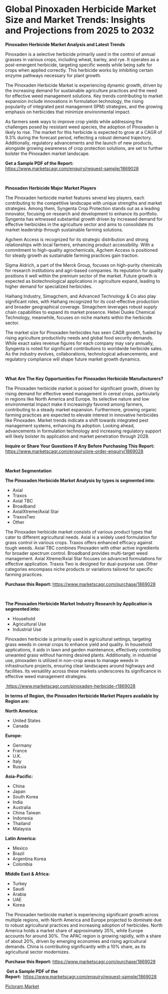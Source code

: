 <p><h1>Global Pinoxaden Herbicide Market Size and Market Trends: Insights and Projections from 2025 to 2032</h1></p><p><strong>Pinoxaden Herbicide Market Analysis and Latest Trends</strong></p>
<p><p>Pinoxaden is a selective herbicide primarily used in the control of annual grasses in various crops, including wheat, barley, and rye. It operates as a post-emergent herbicide, targeting specific weeds while being safe for crops when applied correctly. This herbicide works by inhibiting certain enzyme pathways necessary for plant growth.</p><p>The Pinoxaden Herbicide Market is experiencing dynamic growth, driven by the increasing demand for sustainable agriculture practices and the need for effective weed management solutions. Key trends contributing to market expansion include innovations in formulation technology, the rising popularity of integrated pest management (IPM) strategies, and the growing emphasis on herbicides that minimize environmental impact. </p><p>As farmers seek ways to improve crop yields while addressing the challenges posed by resistant weed species, the adoption of Pinoxaden is likely to rise. The market for this herbicide is expected to grow at a CAGR of 9.3% during the forecast period, reflecting a robust demand trajectory. Additionally, regulatory advancements and the launch of new products, alongside growing awareness of crop protection solutions, are set to further bolster the Pinoxaden market landscape.</p></p>
<p><strong>Get a Sample PDF of the Report:&nbsp;</strong> <a href="https://www.marketscagr.com/enquiry/request-sample/1869028?utm_campaign=2650&utm_medium=2&utm_source=Github&utm_content=ia&utm_term=30032025&utm_id=pinoxaden-herbicide">https://www.marketscagr.com/enquiry/request-sample/1869028</a></p>
<p>&nbsp;</p>
<p><strong>Pinoxaden Herbicide Major Market Players</strong></p>
<p><p>The Pinoxaden herbicide market features several key players, each contributing to the competitive landscape with unique strengths and market strategies. Among them, Syngenta Crop Protection stands out as a leading innovator, focusing on research and development to enhance its portfolio. Syngenta has witnessed substantial growth driven by increased demand for effective herbicides in the agriculture sector and aims to consolidate its market leadership through sustainable farming solutions.</p><p>Agchem Access is recognized for its strategic distribution and strong relationships with local farmers, enhancing product accessibility. With a commitment to high-quality agrochemicals, Agchem Access is positioned for steady growth as sustainable farming practices gain traction.</p><p>Sigma Aldrich, a part of the Merck Group, focuses on high-purity chemicals for research institutions and agri-based companies. Its reputation for quality positions it well within the premium sector of the market. Future growth is expected as biotechnological applications in agriculture expand, leading to higher demand for specialized herbicides.</p><p>Haihang Industry, Simagchem, and Advanced Technology & Co also play significant roles, with Haihang recognized for its cost-effective production and broader geographical coverage. Simagchem leverages robust supply chain capabilities to expand its market presence. Hebei Duoke Chemical Technology, meanwhile, focuses on niche markets within the herbicide sector.</p><p>The market size for Pinoxaden herbicides has seen CAGR growth, fueled by rising agriculture productivity needs and global food security demands. While exact sales revenue figures for each company may vary annually, Syngenta is noted for significant contributions to worldwide herbicide sales. As the industry evolves, collaborations, technological advancements, and regulatory compliance will shape future market growth dynamics.</p></p>
<p>&nbsp;</p>
<p><strong>What Are The Key Opportunities For Pinoxaden Herbicide Manufacturers?</strong></p>
<p><p>The Pinoxaden herbicide market is poised for significant growth, driven by rising demand for effective weed management in cereal crops, particularly in regions like North America and Europe. Its selective nature and low environmental impact make it increasingly favored among farmers, contributing to a steady market expansion. Furthermore, growing organic farming practices are expected to elevate interest in innovative herbicides like Pinoxaden. Market trends indicate a shift towards integrated pest management systems, enhancing its adoption. Looking ahead, advancements in formulation technology and increasing regulatory support will likely bolster its application and market penetration through 2028.</p></p>
<p><strong>Inquire or Share Your Questions If Any Before Purchasing This Report:</strong> <a href="https://www.marketscagr.com/enquiry/pre-order-enquiry/1869028?utm_campaign=2650&utm_medium=2&utm_source=Github&utm_content=ia&utm_term=30032025&utm_id=pinoxaden-herbicide">https://www.marketscagr.com/enquiry/pre-order-enquiry/1869028</a></p>
<p>&nbsp;</p>
<p><strong>Market Segmentation</strong></p>
<p><strong>The Pinoxaden Herbicide Market Analysis by types is segmented into:</strong></p>
<p><ul><li>Axial</li><li>Traxos</li><li>Axial TBC</li><li>Broadband</li><li>AxialXtreme/Axial Star</li><li>TraxosTwo</li><li>Other</li></ul></p>
<p><p>The Pinoxaden herbicide market consists of various product types that cater to different agricultural needs. Axial is a widely used formulation for grass control in various crops. Traxos offers enhanced efficacy against tough weeds. Axial TBC combines Pinoxaden with other active ingredients for broader spectrum control. Broadband provides multi-target weed management. Axial Xtreme/Axial Star focuses on advanced formulations for effective application. Traxos Two is designed for dual-purpose use. Other categories encompass niche products or variations tailored for specific farming practices.</p></p>
<p><strong>Purchase this Report:&nbsp;</strong><a href="https://www.marketscagr.com/purchase/1869028?utm_campaign=2650&utm_medium=2&utm_source=Github&utm_content=ia&utm_term=30032025&utm_id=pinoxaden-herbicide">https://www.marketscagr.com/purchase/1869028</a></p>
<p>&nbsp;</p>
<p><strong>The Pinoxaden Herbicide Market Industry Research by Application is segmented into:</strong></p>
<p><ul><li>Household</li><li>Agricultural Use</li><li>Industrial Use</li></ul></p>
<p><p>Pinoxaden herbicide is primarily used in agricultural settings, targeting grass weeds in cereal crops to enhance yield and quality. In household applications, it aids in lawn and garden maintenance, effectively controlling unwanted grass without harming desired plants. Additionally, in industrial use, pinoxaden is utilized in non-crop areas to manage weeds in infrastructure projects, ensuring clear landscapes around highways and facilities. Its versatility across these markets underscores its significance in effective weed management strategies.</p></p>
<p><a href="https://www.marketscagr.com/pinoxaden-herbicide-r1869028?utm_campaign=2650&utm_medium=2&utm_source=Github&utm_content=ia&utm_term=30032025&utm_id=pinoxaden-herbicide">&nbsp;https://www.marketscagr.com/pinoxaden-herbicide-r1869028</a></p>
<p><strong>In terms of Region, the Pinoxaden Herbicide Market Players available by Region are:</strong></p>
<p>
    <p> <strong> North America: </strong>
        <ul>
            <li>United States</li>
            <li>Canada</li>
        </ul>
        </p> 
    <p> <strong> Europe: </strong>
        <ul>
            <li>Germany</li>
            <li>France</li>
            <li>U.K.</li>
            <li>Italy</li>
            <li>Russia</li>
        </ul>
        </p> 
    <p> <strong> Asia-Pacific: </strong>
        <ul>
            <li>China</li>
            <li>Japan</li>
            <li>South Korea</li>
            <li>India</li>
            <li>Australia</li>
            <li>China Taiwan</li>
            <li>Indonesia</li>
            <li>Thailand</li>
            <li>Malaysia</li>
        </ul>
        </p> 
    <p> <strong> Latin America: </strong>
        <ul>
            <li>Mexico</li>
            <li>Brazil</li>
            <li>Argentina Korea</li>
            <li>Colombia</li>
        </ul>
        </p> 
    <p> <strong> Middle East & Africa: </strong>
        <ul>
            <li>Turkey</li>
            <li>Saudi</li>
            <li>Arabia</li>
            <li>UAE</li>
            <li>Korea</li>
        </ul>
    </p>
    </p>
<p><p>The Pinoxaden herbicide market is experiencing significant growth across multiple regions, with North America and Europe projected to dominate due to robust agricultural practices and increasing adoption of herbicides. North America holds a market share of approximately 35%, while Europe accounts for around 30%. The APAC region is growing rapidly, with a share of about 20%, driven by emerging economies and rising agricultural demands. China is contributing significantly with a 10% share, as its agricultural sector modernizes.</p></p>
<p><strong>Purchase this Report: </strong><a href="https://www.marketscagr.com/purchase/1869028?utm_campaign=2650&utm_medium=2&utm_source=Github&utm_content=ia&utm_term=30032025&utm_id=pinoxaden-herbicide">https://www.marketscagr.com/purchase/1869028</a></p>
<p>&nbsp;<strong>Get a Sample PDF of the Report:&nbsp;&nbsp;</strong><a href="https://www.marketscagr.com/enquiry/request-sample/1869028?utm_campaign=2650&utm_medium=2&utm_source=Github&utm_content=ia&utm_term=30032025&utm_id=pinoxaden-herbicide">https://www.marketscagr.com/enquiry/request-sample/1869028</a></p>
<p><strong></strong></p>
<p><p><a href="https://github.com/ravenecashe/Market-Research-Report-List-1/blob/main/picloram-market.md?utm_campaign=2650&utm_medium=2&utm_source=Github&utm_content=ia&utm_term=30032025&utm_id=pinoxaden-herbicide">Picloram Market</a></p></p>